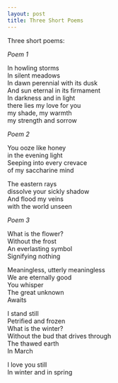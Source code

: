 ```yaml
---
layout: post
title: Three Short Poems
---
```


Three short poems:

*Poem 1*

In howling storms  
In silent meadows  
In dawn perennial with its dusk  
And sun eternal in its firmament  
In darkness and in light  
there lies my love for you  
my shade, my warmth  
my strength and sorrow  

*Poem 2*

You ooze like honey  
in the evening light  
Seeping into every crevace    
of my saccharine mind  

The eastern rays  
dissolve your sickly shadow  
And flood my veins  
with the world unseen


*Poem 3*

What is the flower?  
Without the frost  
An everlasting symbol  
Signifying nothing 

Meaningless, utterly meaningless  
We are eternally good  
You whisper  
The great unknown  
Awaits

I stand still  
Petrified and frozen  
What is the winter?  
Without the bud that drives through  
The thawed earth  
In March 

I love you still  
In winter and in spring

